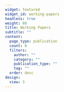 ```yaml
---
widget: featured
widget_id: working-papers
headless: true
weight: 80
title: Working Papers
subtitle: ""
content:
  page_type: publication
  count: 0
  filters:
    author: ""
    category: ""
    publication_type: ""
    tag: ""
  order: desc
design:
  view: 3
---
```


